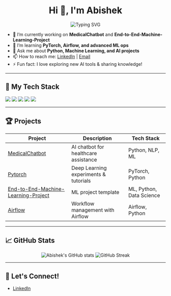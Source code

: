 <h1 align="center">Hi 👋, I'm Abishek</h1>
<p align="center">
  <img src="https://readme-typing-svg.demolab.com?font=Fira+Code&duration=3000&pause=1000&color=1B7FFF&center=true&vCenter=true&width=435&lines=AI+Enthusiast+%7C+ML+Engineer;Open+Source+Contributor;Building+awesome+things+with+Python+%26+ML" alt="Typing SVG" />
</p>

- 🔭 I’m currently working on **MedicalChatbot** and **End-to-End-Machine-Learning-Project**
- 🌱 I’m learning **PyTorch, Airflow, and advanced ML ops**
- 💬 Ask me about **Python, Machine Learning, and AI projects**
- 📫 How to reach me: [LinkedIn](https://linkedin.com/in/your-link) | [Email](mailto:your.email@example.com)
- ⚡ Fun fact: I love exploring new AI tools & sharing knowledge!

---

## 🚀 My Tech Stack
<p>
  <img src="https://img.shields.io/badge/Python-3776AB?logo=python&logoColor=white"/>
  <img src="https://img.shields.io/badge/PyTorch-EE4C2C?logo=pytorch&logoColor=white"/>
  <img src="https://img.shields.io/badge/TensorFlow-FF6F00?logo=tensorflow&logoColor=white"/>
  <img src="https://img.shields.io/badge/Airflow-017CEE?logo=apache-airflow&logoColor=white"/>
  <img src="https://img.shields.io/badge/GitHub_Actions-2088FF?logo=github-actions&logoColor=white"/>
  <!-- Add more badges relevant to your skills -->
</p>

---

## 🏆 Projects

| Project | Description | Tech Stack |
| ------- | ----------- | ---------- |
| [MedicalChatbot](https://github.com/abishekP101/MedicalChatbot) | AI chatbot for healthcare assistance | Python, NLP, ML |
| [Pytorch](https://github.com/abishekP101/Pytorch) | Deep Learning experiments & tutorials | PyTorch, Python |
| [End-to-End-Machine-Learning-Project](https://github.com/abishekP101/End-to-End-Machine-Learning-Project) | ML project template | ML, Python, Data Science |
| [Airflow](https://github.com/abishekP101/Airflow) | Workflow management with Airflow | Airflow, Python |

---

## 📈 GitHub Stats

<p align="center">
  <img src="https://github-readme-stats.vercel.app/api?username=abishekP101&show_icons=true&theme=radical" alt="Abishek's GitHub stats"/>
  <img src="https://github-readme-streak-stats.herokuapp.com/?user=abishekP101&theme=radical" alt="GitHub Streak"/>
</p>

---

## 🤝 Let's Connect!
- [LinkedIn](https://linkedin.com/in/your-link)
